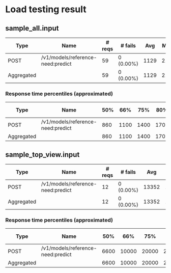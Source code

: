 # Load testing result
## sample_all.input

| Type       | Name                              | # reqs | # fails   | Avg  | Min | Max  | Med | req/s | failures/s |
|------------|-----------------------------------|--------|-----------|------|-----|------|-----|-------|------------|
| POST       | /v1/models/reference-need:predict | 59     | 0 (0.00%) | 1129 | 214 | 3462 | 860 | 0.50  | 0.00       |
| Aggregated |                                   | 59     | 0 (0.00%) | 1129 | 214 | 3462 | 860 | 0.50  | 0.00       |

### Response time percentiles (approximated)

| Type       | Name                              | 50% | 66%  | 75%  | 80%  | 90%  | 95%  | 98%  | 99%  | 99.9% | 99.99% | 100% | # reqs |
|------------|-----------------------------------|-----|------|------|------|------|------|------|------|-------|--------|------|--------|
| POST       | /v1/models/reference-need:predict | 860 | 1100 | 1400 | 1700 | 2700 | 3200 | 3300 | 3500 | 3500  | 3500   | 3500 | 59     |
| Aggregated |                                   | 860 | 1100 | 1400 | 1700 | 2700 | 3200 | 3300 | 3500 | 3500  | 3500   | 3500 | 59     |

## sample_top_view.input

| Type       | Name                              | # reqs | # fails   | Avg   | Min  | Max   | Med  | req/s | failures/s |
|------------|-----------------------------------|--------|-----------|-------|------|-------|------|-------|------------|
| POST       | /v1/models/reference-need:predict | 12     | 0 (0.00%) | 13352 | 1882 | 40255 | 6400 | 0.11  | 0.00       |
| Aggregated |                                   | 12     | 0 (0.00%) | 13352 | 1882 | 40255 | 6400 | 0.11  | 0.00       |

### Response time percentiles (approximated)

| Type       | Name                              | 50%  | 66%   | 75%   | 80%   | 90%   | 95%   | 98%   | 99%   | 99.9% | 99.99% | 100%  | # reqs |
|------------|-----------------------------------|------|-------|-------|-------|-------|-------|-------|-------|-------|--------|-------|--------|
| POST       | /v1/models/reference-need:predict | 6600 | 10000 | 20000 | 20000 | 36000 | 40000 | 40000 | 40000 | 40000 | 40000  | 40000 | 12     |
| Aggregated |                                   | 6600 | 10000 | 20000 | 20000 | 36000 | 40000 | 40000 | 40000 | 40000 | 40000  | 40000 | 12     |
